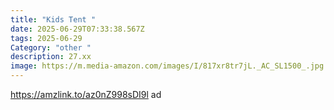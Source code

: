 ```yaml
---
title: "Kids Tent "
date: 2025-06-29T07:33:38.567Z
tags: 2025-06-29
Category: "other "
description: 27.xx
image: https://m.media-amazon.com/images/I/817xr8tr7jL._AC_SL1500_.jpg
---
```

https://amzlink.to/az0nZ998sDI9l  ad